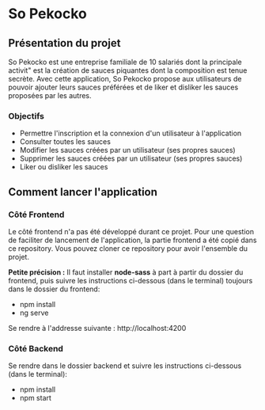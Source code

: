 ﻿# So Pekocko

## Présentation du projet

So Pekocko est une entreprise familiale de 10 salariés dont la principale activit" est la création de sauces piquantes dont la composition est tenue secrète. Avec cette application, So Pekocko propose aux utilisateurs de pouvoir ajouter leurs sauces préférées et de liker et disliker les sauces proposées par les autres. 

### Objectifs

* Permettre l'inscription et la connexion d'un utilisateur à l'application
* Consulter toutes les sauces
* Modifier les sauces créées par un utilisateur (ses propres sauces)
* Supprimer les sauces créées par un utilisateur (ses propres sauces)
* Liker ou disliker les sauces

## Comment lancer l'application

### Côté Frontend

Le côté frontend n'a pas été développé durant ce projet. Pour une question de faciliter de lancement de l'application, la partie frontend a été copié dans ce repository. Vous pouvez cloner ce repository pour avoir l'ensemble du projet.

**Petite précision :**
Il faut installer **node-sass** à part à partir du dossier du frontend, puis suivre les instructions ci-dessous (dans le terminal) toujours dans le dossier du frontend:

* npm install
* ng serve

Se rendre à l'addresse suivante : http://localhost:4200

### Côté Backend

Se rendre dans le dossier backend et suivre les instructions ci-dessous (dans le terminal):

* npm install
* npm start


